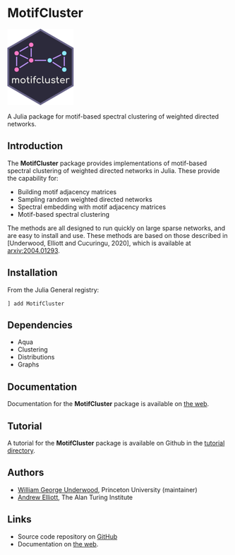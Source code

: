 # MotifCluster

![motifcluster logo](https://github.com/WGUNDERWOOD/motifcluster/raw/main/sticker/hex_sticker_small.png)

A Julia package for motif-based spectral clustering of weighted directed networks.

## Introduction
The **MotifCluster** package provides
implementations of motif-based spectral clustering
of weighted directed networks in Julia.
These provide the capability for:

- Building motif adjacency matrices
- Sampling random weighted directed networks
- Spectral embedding with motif adjacency matrices
- Motif-based spectral clustering

The methods are all designed to run quickly on large sparse networks,
and are easy to install and use.
These methods are based on those described in
[Underwood, Elliott and Cucuringu, 2020],
which is available at
[arxiv:2004.01293](https://arxiv.org/abs/2004.01293).

## Installation

From the Julia General registry:

```
] add MotifCluster
```

## Dependencies
- Aqua
- Clustering
- Distributions
- Graphs

## Documentation
Documentation for the **MotifCluster** package is available on 
[the web](https://wgunderwood.github.io/motifcluster/stable/).

## Tutorial
A tutorial for the **MotifCluster** package
is available on Github in the
[tutorial directory](https://github.com/WGUNDERWOOD/motifcluster/blob/main/julia/MotifCluster.jl/tutorial/motifcluster_tutorial.pdf).

## Authors
- [William George Underwood](https://wgunderwood.github.io/), Princeton University (maintainer)
- [Andrew Elliott](https://www.turing.ac.uk/people/researchers/andrew-elliott), The Alan Turing Institute

## Links
- Source code repository on
  [GitHub](https://github.com/WGUNDERWOOD/motifcluster)
- Documentation on
  [the web](https://wgunderwood.github.io/motifcluster/stable/).
